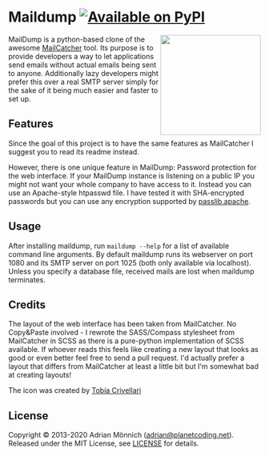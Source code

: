 # Maildump [![Available on PyPI](https://img.shields.io/pypi/v/maildump.svg)](https://pypi.python.org/pypi/maildump/) 

<img src="https://github.com/ThiefMaster/maildump/blob/master/icon.png"
     align="right"
     width="200"
     style="width: 200px; margin: auto">


MailDump is a python-based clone of the awesome [MailCatcher](https://github.com/sj26/mailcatcher/blob/master/README.md) tool. Its
purpose is to provide developers a way to let applications send emails
without actual emails being sent to anyone. Additionally lazy developers
might prefer this over a real SMTP server simply for the sake of it
being much easier and faster to set up.

## Features

Since the goal of this project is to have the same features as
MailCatcher I suggest you to read its readme instead.

However, there is one unique feature in MailDump: Password protection for
the web interface. If your MailDump instance is listening on a public IP
you might not want your whole company to have access to it. Instead you can
use an Apache-style htpasswd file. I have tested it with SHA-encrypted
passwords but you can use any encryption supported by [passlib.apache](http://pythonhosted.org/passlib/lib/passlib.apache.html).

## Usage

After installing maildump, run `maildump --help` for a list of available
command line arguments.  By default maildump runs its webserver on port
1080 and its SMTP server on port 1025 (both only available via localhost).
Unless you specify a database file, received mails are lost when maildump
terminates.

## Credits

The layout of the web interface has been taken from MailCatcher. No
Copy&Paste involved - I rewrote the SASS/Compass stylesheet from
MailCatcher in SCSS as there is a pure-python implementation of SCSS
available. If whoever reads this feels like creating a new layout that
looks as good or even better feel free to send a pull request. I'd
actually prefer a layout that differs from MailCatcher at least a little
bit but I'm somewhat bad at creating layouts!

The icon was created by [Tobia Crivellari](http://dribbble.com/TobiaCrivellari)

## License

Copyright © 2013-2020 Adrian Mönnich (adrian@planetcoding.net). Released
under the MIT License, see [LICENSE](https://github.com/ThiefMaster/maildump/blob/master/LICENSE) for details.
